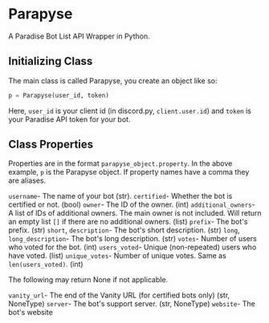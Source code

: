 # Parapyse
A Paradise Bot List API Wrapper in Python.

## Initializing Class

The main class is called Parapyse, you create an object like so:

```py
p = Parapyse(user_id, token)
```

Here, `user_id` is your client id (in discord.py, `client.user.id`) and `token` is your Paradise API token for your bot.

## Class Properties

Properties are in the format `parapyse_object.property`. In the above example, `p` is the Parapyse object. If property names have a comma they are aliases.

`username`- The name of your bot (str).
`certified`- Whether the bot is certified or not. (bool)
`owner`- The ID of the owner. (int)
`additional_owners`- A list of IDs of additional owners. The main owner is not included. Will return an empty list `[]` if there are no additional owners. (list)
`prefix`- The bot's prefix. (str)
`short`, `description`- The bot's short description. (str)
`long`, `long_description`- The bot's long description. (str)
`votes`- Number of users who voted for the bot. (int)
`users_voted`- Unique (non-repeated) users who have voted. (list)
`unique_votes`- Number of unique votes. Same as `len(users_voted)`. (int)

The following may return None if not applicable.

`vanity_url`- The end of the Vanity URL (for certified bots only) (str, NoneType)
`server`- The bot's support server. (str, NoneType)
`website`- The bot's website
